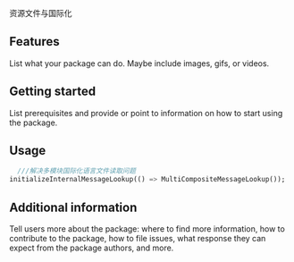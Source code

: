 <!--
This README describes the package. If you publish this package to pub.dev,
this README's contents appear on the landing page for your package.

For information about how to write a good package README, see the guide for
[writing package pages](https://dart.dev/tools/pub/writing-package-pages).

For general information about developing packages, see the Dart guide for
[creating packages](https://dart.dev/guides/libraries/create-packages)
and the Flutter guide for
[developing packages and plugins](https://flutter.dev/to/develop-packages).
-->

资源文件与国际化

## Features

List what your package can do. Maybe include images, gifs, or videos.

## Getting started

List prerequisites and provide or point to information on how to
start using the package.

## Usage

```dart
  ///解决多模块国际化语言文件读取问题
initializeInternalMessageLookup(() => MultiCompositeMessageLookup());
```

## Additional information

Tell users more about the package: where to find more information, how to
contribute to the package, how to file issues, what response they can expect
from the package authors, and more.
